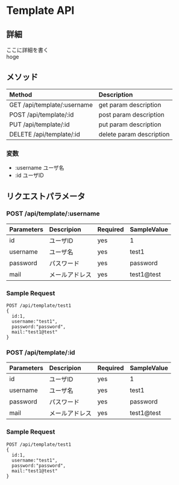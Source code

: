 # Template API

## 詳細

ここに詳細を書く  
hoge

## メソッド

| Method | Description |
|:--|:--|
| GET /api/template/:username | get param description |
| POST /api/template/:id | post param description |
| PUT /api/template/:id | put param description |
| DELETE /api/template/:id | delete param description |

### 変数

* :username ユーザ名
* :id ユーザID

## リクエストパラメータ

### POST /api/template/:username

| Parameters | Descripion | Required | SampleValue |
|:--|:--|:--|:--|
| id | ユーザID | yes | 1 |
| username | ユーザ名 | yes | test1 |
| password | パスワード | yes | password |
| mail | メールアドレス | yes | test1@test |

### Sample Request

```
POST /api/template/test1  
{  
  id:1,  
  username:"test1",  
  password:"password",  
  mail:"test1@test"  
}  
```

### POST /api/template/:id

| Parameters | Descripion | Required | SampleValue |
|:--|:--|:--|:--|
| id | ユーザID | yes | 1 |
| username | ユーザ名 | yes | test1 |
| password | パスワード | yes | password |
| mail | メールアドレス | yes | test1@test |

### Sample Request

```
POST /api/template/test1  
{  
  id:1,  
  username:"test1",  
  password:"password",  
  mail:"test1@test"  
}  
```
